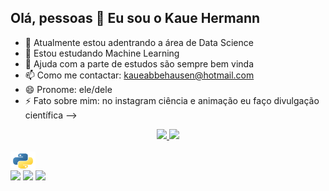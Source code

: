 ## Olá, pessoas 👋 Eu sou o Kaue Hermann

- 🔭 Atualmente estou adentrando a área de Data Science
- 🌱 Estou estudando Machine Learning
- 🤔 Ajuda com a parte de estudos são sempre bem vinda
- 📫 Como me contactar: kaueabbehausen@hotmail.com
- 😄 Pronome: ele/dele
- ⚡ Fato sobre mim: no instagram ciência e animação eu faço divulgação científica
-->

<div align="center">
  <a href="https://github.com/KaueAbbe">
  <img height="180em" src="https://github-readme-stats.vercel.app/api?username=KaueAbbe&show_icons=true&theme=dracula&include_all_commits=true&count_private=true"/>
  <img height="180em" src="https://github-readme-stats.vercel.app/api/top-langs/?username=KaueAbbe&layout=compact&langs_count=7&theme=dracula"/>
</div>
  
  </div>
<div style="display: inline_block"><br>
  <img align="center" alt="Rafa-Python" height="30" width="40" src="https://raw.githubusercontent.com/devicons/devicon/master/icons/python/python-original.svg"
</div>

<div> 
  <a href="https://www.instagram.com/cienciaeanimacao/" target="_blank"><img src="https://img.shields.io/badge/-Instagram-%23E4405F?style=for-the-badge&logo=instagram&logoColor=white" target="_blank"></a>
  <a href = "mailto:kaueabbehausen@hotmail.com"><img src="https://img.shields.io/badge/Microsoft_Outlook-0078D4?style=for-the-badge&logo=microsoft-outlook&logoColor=white" target="_blank"></a>
  <a href="https://www.linkedin.com/in/kaue-abbehausen-5b1922165/" target="_blank"><img src="https://img.shields.io/badge/-LinkedIn-%230077B5?style=for-the-badge&logo=linkedin&logoColor=white" target="_blank"></a> 
 
 
</div>
